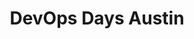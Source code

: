 ---
state: TX
region: Austin
title: DevOps Days Austin
event_url: https://www.devopsdays.org/events/2019-austin/welcome/
start_date: 2019-05-02
end_date: 2019-05-03
cost: $249 + Fee
topics: [ devops ]
---